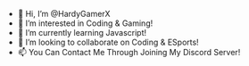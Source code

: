 - 👋 Hi, I’m @HardyGamerX
- 👀 I’m interested in Coding & Gaming!
- 🌱 I’m currently learning Javascript!
- 💞️ I’m looking to collaborate on Coding & ESports!
- 📫 You Can Contact Me Through Joining My Discord Server!

<!---
HardyOP/HardyOP is a ✨ special ✨ repository because its `README.md` (this file) appears on your GitHub profile.
You can click the Preview link to take a look at your changes.
--->
